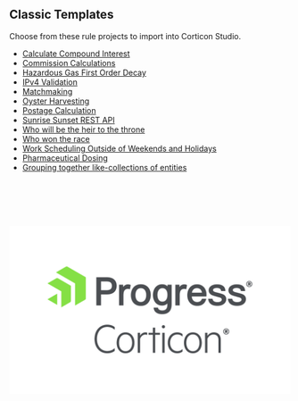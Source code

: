 ## Classic Templates
Choose from these rule projects to import into Corticon Studio. 

- [Calculate Compound Interest](https://corticon.github.io/templates/#/classic-templates/Calculate-Compound-Interest/README.md)
- [Commission Calculations](https://corticon.github.io/templates/#/classic-templates/Commission-Calculations/README.md)
- [Hazardous Gas First Order Decay](https://corticon.github.io/templates/#/classic-templates/Hazardous-Gas/README.md)
- [IPv4 Validation](https://corticon.github.io/templates/#/classic-templates/IPv4-Validation/README.md)
- [Matchmaking](https://corticon.github.io/templates/#/classic-templates/Matchmaking/README.md)
- [Oyster Harvesting](https://corticon.github.io/templates/#/classic-templates/Oyster-Harvesting/README.md)
- [Postage Calculation](https://corticon.github.io/templates/#/classic-templates/Postage-Calculation/README.md)
- [Sunrise Sunset REST API](https://corticon.github.io/templates/#/classic-templates/Sunrise-Sunset-REST-API/README.md)
- [Who will be the heir to the throne](https://corticon.github.io/templates/#/classic-templates/Who-is-Heir-to-throne/README.md)
- [Who won the race](https://corticon.github.io/templates/#/classic-templates/Who-Won-The-Race/README.md)
- [Work Scheduling Outside of Weekends and Holidays](https://corticon.github.io/templates/#/classic-templates/Working-Days/README.md)
- [Pharmaceutical Dosing](https://corticon.github.io/templates/#/classic-templates/Pharmaceutical-Dosing/README.md)
- [Grouping together like-collections of entities](Iterating-Collections/README.md)
<br>
<br>
<br>
<br>

![Alt text](../assets/ProgressCorticon_PrimaryLogo_Stacked.png)